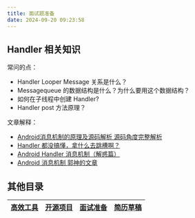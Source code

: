 ```yaml
---
title: 面试题准备
date: 2024-09-20 09:23:58
---
```


## Handler 相关知识

常问的点：
* Handler Looper Message 关系是什么？
* Messagequeue 的数据结构是什么？为什么要用这个数据结构？
* 如何在子线程中创建 Handler?
* Handler post 方法原理？

文章解释：
* [Android消息机制的原理及源码解析 源码角度完整解析](https://www.jianshu.com/p/f10cff5b4c25)
* [Handler 都没搞懂，拿什么去跳槽啊？](https://juejin.cn/post/6844903783139393550)
* [Android Handler 消息机制（解惑篇）](https://juejin.cn/post/6844903446571663374)
* [Android 消息机制 郭神的文章](https://blog.csdn.net/guolin_blog/article/details/9991569)

## 其他目录

| [高效工具](../tools/) | [开源项目](../github/) | [面试准备](../interview/) | [简历草稿](../resume/) |
|-------------------|--------------------|-----------------------|--------------------|